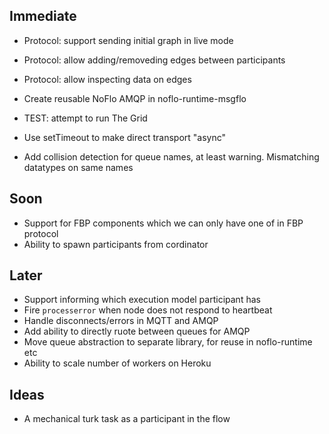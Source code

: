 
Immediate
----------

* Protocol: support sending initial graph in live mode
* Protocol: allow adding/removeding edges between participants
* Protocol: allow inspecting data on edges

* Create reusable NoFlo AMQP in noflo-runtime-msgflo
* TEST: attempt to run The Grid

* Use setTimeout to make direct transport "async"
* Add collision detection for queue names,
at least warning. Mismatching datatypes on same names

Soon
-----

* Support for FBP components which we can only have one of in FBP protocol
* Ability to spawn participants from cordinator

Later
-----

* Support informing which execution model participant has
* Fire `processerror` when node does not respond to heartbeat
* Handle disconnects/errors in MQTT and AMQP
* Add ability to directly ruote between queues for AMQP
* Move queue abstraction to separate library, for reuse in noflo-runtime etc
* Ability to scale number of workers on Heroku

Ideas
-------

* A mechanical turk task as a participant in the flow

